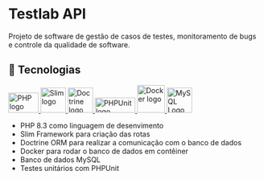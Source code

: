 # Testlab API

Projeto de software de gestão de casos de testes, monitoramento de bugs e controle da qualidade de software.

## 🚀 Tecnologias

<div>

<a href="https://www.php.net/" title="PHP" target="_blank">

<img src="https://upload.wikimedia.org/wikipedia/commons/thumb/3/31/Webysther_20160423_-_Elephpant.svg/2560px-Webysther_20160423_-_Elephpant.svg.png" height="40px" width="60px"  alt="PHP logo"/>

</a>

<a href="https://www.slimframework.com/" title="Slim Framework" target="_blank">

<img src="https://pbs.twimg.com/media/CQolRlrVAAAnrpC?format=png&name=360x360" height="50px" width="50px"  alt="Slim logo"/>

</a>

<a href="https://www.doctrine-project.org/" title="Doctrine ORM" target="_blank">

<img src="https://www.doctrine-project.org/logos/doctrine-logo.svg" height="50px" width="50px"  alt="Doctrine logo"/>

</a>

<a href="https://phpunit.de/" title="PHPUnit" target="_blank">

<img src="https://phpunit.de/img/phpunit.svg" height="30px" width="80px"  alt="PHPUnit logo"/>

</a>

<a href="https://www.docker.com/" title="Docker" target="_blank">

<img src="https://miro.medium.com/v2/resize:fit:336/0*rmv6pZTW2hfP2XYd.png" height="55px" width="55px"  alt="Docker logo"/>
</a>

<a href="https://www.mysql.com" title="MySQL" target="_blank">

<img src="https://res.cloudinary.com/appmasters-io/image/upload/v1624744345/mysql_87a2317566.png" height="50px" width="50px"  alt="MySQL Logo"/>
</a>

</div>

-   PHP 8.3 como linguagem de desenvimento
-   Slim Framework para criação das rotas
-   Doctrine ORM para realizar a comunicação com o banco de dados
-   Docker para rodar o banco de dados em contêiner
-   Banco de dados MySQL
-   Testes unitários com PHPUnit
